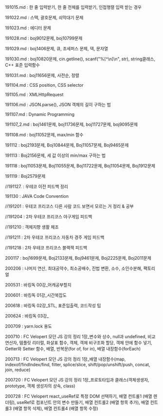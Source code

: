 
191015.md : 한 줄 입력받기, 한 줄 전체를 입력받기, 인접행렬 입력 받는 경우

191022.md : 스택, 괄호문제, 쇠막대기 문제

191023.md : 에디터 문제

191028.md : boj9012문제, boj10799문제

191029.md : boj1406문제, 큐, 조세퍼스 문제, 덱, 문자열

191030.md : boj10820문제, cin.getline(), scanf("%[^\n]\n", str), string클래스, C++ 표준 입력함수

191031.md : boj11656문제, 사전순, 정렬

191104.md : CSS position, CSS selector

191105.md : XMLHttpRequest

191106.md : JSON.parse(), JSON 객체의 길이 구하는 법

191107.md : Dynamic Programming

191107_2.md : boj1461문제, boj11736문제, boj11727문제, boj9095문제

191108.md : boj11052문제, max/min 함수

191112 : boj2193문제, Boj10844문제, Boj11057문제, Boj9465문제

191113 : Boj2156문제, 세 값 이상의 min/max 구하는 법

191118 : boj11053문제, Boj11055문제, Boj11722문제, Boj11054문제, Boj1912문제

191119 : Boj2579문제

//191127. : 우테코 이전 피드백 정리

191130 : JAVA Code Convention

//191201 : 우테코 프리코스 다른 사람 코드 보면서 모르는 거 정리 & 공부

//191204 : 2차 우테코 프리코스 야구게임 피드백

//191210 : 객체지향 생활 체조

//191211 : 2차 우테코 프리코스 자동차 경주 게임 피드백

//191218 : 2차 우테코 프리코스 블랙잭 피드백

200117 : boj1699문제, Boj2133문제, Boj9461문제, Boj2225문제, Boj2011문제

200206 : 나머지 연산, 최대공약수, 최소공배수, 진법 변환, 소수, 소인수분해, 팩토리얼

200531 : 바킹독 00강_어캐공부할지

200601 : 바킹독 01강_시간복잡도

200618 : 바킹독 02강_STL, 표준입출력, 코드작성 팁

200624 : 바킹독 03강_

200709 : yarn.lock 용도

200710 : FC Velopert 모던 JS 강의 정리 1장_변수와 상수, null과 undefined, 비교연산자, 템플릿 리터럴, 화살표 함수, 객체, 객체 비구조화 할당, 객체 안에 함수 넣기, Getter와 Setter 함수, 배열, 반복문(for of, for in), 배열 내장함수(forEach)

200713 : FC Velopert 모던 JS 강의 정리 1장_배열 내장함수(map, indexof/findIndex/find, filter, splice/slice, shift/pop/unshift/push, concat, join, reduce)

200720 : FC Velopert 모던 JS 강의 정리 1장_프로토타입과 클래스(객체생생자, prototype, 객체 생성자의 상속, class)


200728 : FC Velopert react_useRef로 특정 DOM 선택하기, 배열 컨트롤1 (배열 렌더링), useRef로 컴포넌트 안의 변수 만들기, 배열 컨트롤2 (배열 항목 추가), 배열 컨트롤3 (배열 항목 삭제),  배열 컨트롤4 (배열 항목 수정)
